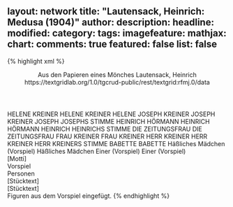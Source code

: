layout: network
title: "Lautensack, Heinrich: Medusa (1904)"
author:
description:
headline:
modified:
category:
tags:
imagefeature:
mathjax:
chart:
comments: true
featured: false
list: false
---
{% highlight xml %}
<?xml-model href="https://raw.githubusercontent.com/DLiNa/project/master/rules/lina.rnc"?><?xml-model href="https://raw.githubusercontent.com/DLiNa/project/master/rules/lina.sch"?>
<play xmlns="http://lina.digital">
  <header>
    <title>Medusa</title>
    <subtitle>Aus den Papieren eines Mönches</subtitle>
    <genretitle/>
    <author>Lautensack, Heinrich</author>
  	<date when="1904" type="print"/>
  	<source>https://textgridlab.org/1.0/tgcrud-public/rest/textgrid:rfmj.0/data</source>
  </header>
  <personae>
    <character>
      <name>HELENE KREINER</name>
      <alias xml:id="helene_kreiner">
        <name>HELENE KREINER</name>
      </alias>
    	<alias xml:id="helene">
    		<name>HELENE</name>
    	</alias>
    </character>
    <character>
      <name>JOSEPH KREINER</name>
      <alias xml:id="joseph_kreiner">
        <name>JOSEPH KREINER</name>
      </alias>
    	<alias xml:id="joseph">
    		<name>JOSEPH</name>
    	</alias>
    	<alias xml:id="josephs_stimme" type="voiceOf">
    		<name>JOSEPHS STIMME</name>
    	</alias>
    </character>
    <character>
      <name>HEINRICH HÖRMANN</name>
      <alias xml:id="heinrich_hörmann">
        <name>HEINRICH HÖRMANN</name>
      </alias>
    	<alias xml:id="heinrich">
    		<name>HEINRICH</name>
    	</alias>
    	<alias xml:id="heinrichs_stimme" type="voiceOf">
    		<name>HEINRICHS STIMME</name>
    	</alias>
    </character>
    <character>
      <name>DIE ZEITUNGSFRAU</name>
      <alias xml:id="die_zeitungsfrau">
        <name>DIE ZEITUNGSFRAU</name>
      </alias>
    </character>
    <character>
      <name>FRAU KREINER</name>
      <alias xml:id="frau_kreiner">
        <name>FRAU KREINER</name>
      </alias>
    </character>
    <character>
      <name>HERR KREINER</name>
      <alias xml:id="herr_kreiner">
        <name>HERR KREINER</name>
      </alias>
    	<alias xml:id="herr_kreiners_stimme">
    		<name>HERR KREINERS STIMME</name>
    	</alias>
    </character>
    <character>
      <name>BABETTE</name>
      <alias xml:id="babette">
        <name>BABETTE</name>
      </alias>
    </character>
  	<character>
  		<name>Häßliches Mädchen (Vorspiel)</name>
  		<alias xml:id="mädchen">
  			<name>Häßliches Mädchen</name>
  		</alias>
  	</character>
  	<character>
  		<name>Einer (Vorspiel)</name>
  		<alias xml:id="einer">
  			<name>Einer (Vorspiel)</name>
  		</alias>
  	</character>
  </personae>
  <text>
    <div>
      <head>[Motti]</head>
    </div>
    <div>
      <head>Vorspiel</head>
    	<sp who="#mädchen">
    		<amount n="3" unit="speech_acts"/>
    		<amount n="61" unit="lines"/>
    	</sp>
    	<sp who="#einer">
    		<amount n="0" unit="speech_acts"/>
    	</sp>
    </div>
    <div>
      <head>Personen</head>
    </div>
    <div>
      <head>[Stücktext]</head>
      <div>
        <head>[Stücktext]</head>
        <sp who="#helene_kreiner">
          <amount n="1" unit="speech_acts"/>
          <amount n="14" unit="words"/>
          <amount n="108" unit="chars"/>
        </sp>
        <sp who="#joseph_kreiner">
          <amount n="1" unit="speech_acts"/>
          <amount n="19" unit="words"/>
          <amount n="128" unit="chars"/>
        </sp>
        <sp who="#helene">
          <amount n="122" unit="speech_acts"/>
          <amount n="1640" unit="words"/>
          <amount n="91" unit="lines"/>
          <amount n="9035" unit="chars"/>
        </sp>
        <sp who="#joseph">
          <amount n="45" unit="speech_acts"/>
          <amount n="869" unit="words"/>
          <amount n="23" unit="lines"/>
          <amount n="4825" unit="chars"/>
        </sp>
        <sp who="#heinrich_hörmann">
          <amount n="1" unit="speech_acts"/>
          <amount n="44" unit="words"/>
          <amount n="318" unit="chars"/>
        </sp>
        <sp who="#heinrich">
          <amount n="66" unit="speech_acts"/>
          <amount n="1675" unit="words"/>
          <amount n="41" unit="lines"/>
          <amount n="9642" unit="chars"/>
        </sp>
        <sp who="#die_zeitungsfrau">
          <amount n="1" unit="speech_acts"/>
          <amount n="26" unit="words"/>
          <amount n="152" unit="chars"/>
        </sp>
        <sp who="#frau_kreiner">
          <amount n="7" unit="speech_acts"/>
          <amount n="179" unit="words"/>
          <amount n="2" unit="lines"/>
          <amount n="1097" unit="chars"/>
        </sp>
        <sp who="#josephs_stimme">
          <amount n="4" unit="speech_acts"/>
          <amount n="6" unit="words"/>
          <amount n="4" unit="lines"/>
          <amount n="41" unit="chars"/>
        </sp>
        <sp who="#heinrichs_stimme">
          <amount n="1" unit="speech_acts"/>
          <amount n="2" unit="words"/>
          <amount n="1" unit="lines"/>
          <amount n="19" unit="chars"/>
        </sp>
        <sp who="#herr_kreiners_stimme">
          <amount n="2" unit="speech_acts"/>
          <amount n="24" unit="words"/>
          <amount n="2" unit="lines"/>
          <amount n="134" unit="chars"/>
        </sp>
        <sp who="#herr_kreiner">
          <amount n="9" unit="speech_acts"/>
          <amount n="145" unit="words"/>
          <amount n="7" unit="lines"/>
          <amount n="911" unit="chars"/>
        </sp>
        <sp who="#babette">
          <amount n="4" unit="speech_acts"/>
          <amount n="8" unit="words"/>
          <amount n="2" unit="lines"/>
          <amount n="56" unit="chars"/>
        </sp>
      </div>
    </div>
  </text>
	<documentation>
	  <change n="1" who="dariokampkaspar">
	  <path/>
	    <orig/>
			<comment>Figuren aus dem Vorspiel eingefügt.</comment>
	    </change>
	</documentation>
</play>
{% endhighlight %}